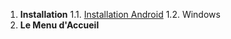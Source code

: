 <!-- TITLE: Sommaire -->
<!-- SUBTITLE: Sommaire d'Angry Dash -->

1. **Installation**
	1.1. [Installation Android](http://06games.ddns.net:8887/angry-dash/install/android)
	1.2. Windows
2. **Le Menu d'Accueil**
